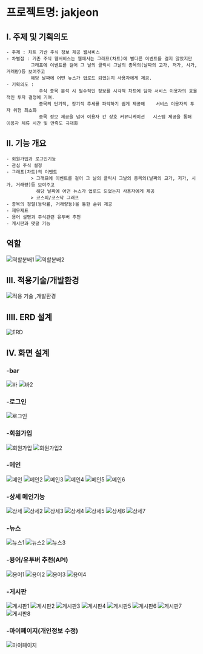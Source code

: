 # 프로젝트명: jakjeon

## I. 주제 및 기획의도
```
- 주제 : 차트 기반 주식 정보 제공 웹서비스
- 차별점 : 기존 주식 웹서비스는 웹에서는 그래프(차트)에 별다른 이벤트를 걸지 않았지만
         그래프에 이벤트를 걸어 그 날의 클릭시 그날의 종목의(날짜의 고가, 저가, 시가, 거래량)등 보여주고
         해당 날짜에 어떤 뉴스가 업로드 되었는지 사용자에게 제공.
- 기획의도 : 
            주식 종목 분석 시 필수적인 정보를 시각적 차트에 담아 서비스 이용자의 효율적인 투자 결정에 기여.
            종목의 단기적, 장기적 추세를 파악하기 쉽게 제공해    서비스 이용자의 투자 위험 최소화
            종목 정보 제공을 넘어 이용자 간 상호 커뮤니케이션   시스템 제공을 통해 이용자 체류 시간 및 만족도 극대화
```
## II. 기능 개요
```
- 회원가입과 로그인기능
- 관심 주식 설정
- 그래프(차트)의 이벤트
         > 그래프에 이벤트를 걸어 그 날의 클릭시 그날의 종목의(날짜의 고가, 저가, 시가, 거래량)등 보여주고
           해당 날짜에 어떤 뉴스가 업로드 되었는지 사용자에게 제공
         > 코스피/코스닥 그래프
- 종목의 정렬(등락률, 거래량등)을 통한 순위 제공
- 재무제표
- 용어 설명과 주식관련 유투버 추천
- 게시판과 댓글 기능

```
## 역할
![역할분배1](https://github.com/jeonjibeom/jakjeon/assets/93521256/6b18afd8-9629-470b-a6ad-3402507ef89f)
![역할분배2](https://github.com/jeonjibeom/jakjeon/assets/93521256/04eb685e-002d-4697-aad8-f51cc0eef116)


## III. 적용기술/개발환경

![적용 기술 ,개발환경](https://github.com/jeonjibeom/jakjeon/assets/93521256/a38e4383-3204-4303-b1c4-f849b8f013a3)

## IIII. ERD 설계
![ERD](https://github.com/jeonjibeom/jakjeon/assets/93521256/44c4ce31-0baa-4b6f-8385-26ff57f79d64)
## IV. 화면 설계
### -bar
![바](https://github.com/jeonjibeom/jakjeon/assets/93521256/eb7ef269-3ef0-424b-8e6f-9d4e1aa12c92)
![바2](https://github.com/jeonjibeom/jakjeon/assets/93521256/44049896-16f9-43b3-81e3-d7128edbaefb)
### -로그인
![로그인](https://github.com/jeonjibeom/jakjeon/assets/93521256/20aa79e6-2576-4391-b277-96cc4e153a7b)
### -회원가입
![회원가입](https://github.com/jeonjibeom/jakjeon/assets/93521256/56bd5928-df48-4e50-8631-6a6f2beff6f9)
![회원가입2](https://github.com/jeonjibeom/jakjeon/assets/93521256/a683bacc-1ebc-4903-b361-f1445ec4eb81)
### -메인
![메인](https://github.com/jeonjibeom/jakjeon/assets/93521256/6aaad460-225e-4de3-b13d-c61d583b4193)
![메인2](https://github.com/jeonjibeom/jakjeon/assets/93521256/a5ee8447-8826-468a-98bb-08b894a54382)
![메인3](https://github.com/jeonjibeom/jakjeon/assets/93521256/294822f4-4181-43af-87c3-f64bd2741dda)
![메인4](https://github.com/jeonjibeom/jakjeon/assets/93521256/c5c5cf78-723d-47c8-9ca1-39352e6b16a1)
![메인5](https://github.com/jeonjibeom/jakjeon/assets/93521256/70782583-55ae-4ce1-9976-1d8bae85f8c5)
![메인6](https://github.com/jeonjibeom/jakjeon/assets/93521256/e9e5f1b1-3655-4f4f-abc9-a1c2abb7dda3)
### -상세 메인기능
![상세](https://github.com/jeonjibeom/jakjeon/assets/93521256/5b4f07c2-89c6-40dc-b742-914305d78279)
![상세2](https://github.com/jeonjibeom/jakjeon/assets/93521256/361db2fb-8693-4c77-8b68-e3624f454da4)
![상세3](https://github.com/jeonjibeom/jakjeon/assets/93521256/ce6b0b98-2d03-4933-a96a-dd8975b86dd8)
![상세4](https://github.com/jeonjibeom/jakjeon/assets/93521256/22d1c5c6-decc-4a1b-9d44-d6ca6fd8b75e)
![상세5](https://github.com/jeonjibeom/jakjeon/assets/93521256/f53edd02-2df6-4ec5-a370-1ad314b37d67)
![상세6](https://github.com/jeonjibeom/jakjeon/assets/93521256/8ecbc6ed-fedc-49ee-9fd7-881dfc5ebda0)
![상세7](https://github.com/jeonjibeom/jakjeon/assets/93521256/ac38c497-a5a7-455e-a16a-d797f72cec2e)
### -뉴스
![뉴스1](https://github.com/jeonjibeom/jakjeon/assets/93521256/7fda912a-dba7-4557-a942-d4a0637ae454)
![뉴스2](https://github.com/jeonjibeom/jakjeon/assets/93521256/e18a253f-304d-4d51-824b-b0619d260a23)
![뉴스3](https://github.com/jeonjibeom/jakjeon/assets/93521256/1363301e-cbd8-4080-aac1-50303c18439c)
### -용어/유투버 추천(API)
![용어1](https://github.com/jeonjibeom/jakjeon/assets/93521256/3d6812ba-5dc1-4cae-9573-2cf0f06fabca)
![용어2](https://github.com/jeonjibeom/jakjeon/assets/93521256/00676b8d-f611-4ee9-b816-fd478f8e4432)
![용어3](https://github.com/jeonjibeom/jakjeon/assets/93521256/6cf082c0-0b7e-4adf-a1cb-d1148e145451)
![용어4](https://github.com/jeonjibeom/jakjeon/assets/93521256/a5c16ca6-9f6a-455c-b370-c5a9e8c8825c)
### -게시판
![게시판1](https://github.com/jeonjibeom/jakjeon/assets/93521256/3bd9d13f-6dfe-4f36-9aa2-26c03adc14a0)
![게시판2](https://github.com/jeonjibeom/jakjeon/assets/93521256/ef107946-80aa-4984-9c0d-f21aa5606b37)
![게시판3](https://github.com/jeonjibeom/jakjeon/assets/93521256/fa9c1a86-f171-4ce0-82ed-6d8f6c5a782f)
![게시판4](https://github.com/jeonjibeom/jakjeon/assets/93521256/5078c529-3933-40a5-9ebd-3a312fdbeb33)
![게시판5](https://github.com/jeonjibeom/jakjeon/assets/93521256/c18d5144-a40e-4cc1-b022-98478c65801e)
![게시판6](https://github.com/jeonjibeom/jakjeon/assets/93521256/67c02a88-43d7-4299-a005-65d067b0e314)
![게시판7](https://github.com/jeonjibeom/jakjeon/assets/93521256/e5177a23-c4c4-439c-b35b-bc7fb11b6bce)
![게시판8](https://github.com/jeonjibeom/jakjeon/assets/93521256/a301bc60-4f8c-4adc-8f90-05e49da99269)
### -마이페이지(개인정보 수정)
![마이페이지](https://github.com/jeonjibeom/jakjeon/assets/93521256/2ace2910-b77a-4d3d-8529-6acfe87a7929)





